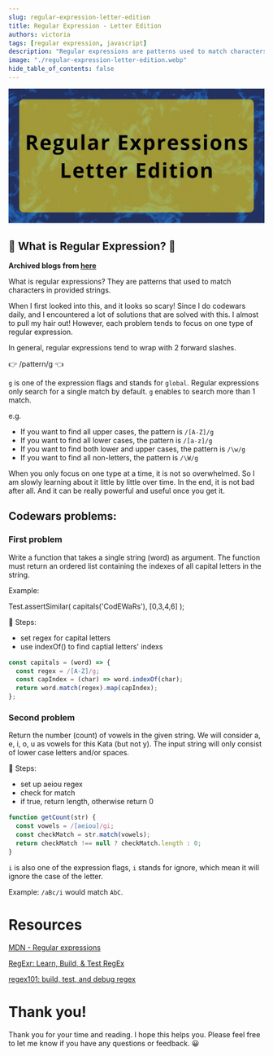 ```yaml
---
slug: regular-expression-letter-edition
title: Regular Expression - Letter Edition
authors: victoria
tags: [regular expression, javascript]
description: "Regular expressions are patterns used to match characters in strings. They are commonly wrapped in 2 forward slashes, and can have flags such as 'g' for global search and 'i' for ignore case. In this blog, examples are given on how to use regular expressions to find capital letters, vowels, and letters regardless of case in a string."
image: "./regular-expression-letter-edition.webp"
hide_table_of_contents: false
---
```


![regular expression letter edition](./regular-expression-letter-edition.webp)

<!--truncate-->

## 😬 What is Regular Expression? 😬

**Archived blogs from [here](https://victoriacheng15.hashnode.dev/regular-expressions-letter-edition)**

What is regular expressions? They are patterns that used to match characters in provided strings.

When I first looked into this, and it looks so scary! Since I do codewars daily, and I encountered a lot of solutions that are solved with this. I almost to pull my hair out! However, each problem tends to focus on one type of regular expression.

In general, regular expressions tend to wrap with 2 forward slashes.

👉 /pattern/g 👈

`g` is one of the expression flags and stands for `global`. Regular expressions only search for a single match by default. `g` enables to search more than 1 match.

e.g.

- If you want to find all upper cases, the pattern is `/[A-Z]/g`
- If you want to find all lower cases, the pattern is `/[a-z]/g`
- If you want to find both lower and upper cases, the pattern is `/\w/g`
- If you want to find all non-letters, the pattern is `/\W/g`

When you only focus on one type at a time, it is not so overwhelmed. So I am slowly learning about it little by little over time. In the end, it is not bad after all. And it can be really powerful and useful once you get it.

## Codewars problems:

### First problem

Write a function that takes a single string (word) as argument. The function must return an ordered list containing the indexes of all capital letters in the string.

Example:

Test.assertSimilar( capitals('CodEWaRs'), [0,3,4,6] );

👣 Steps:

- set regex for capital letters
- use indexOf() to find captial letters' indexs

```js
const capitals = (word) => {
  const regex = /[A-Z]/g;
  const capIndex = (char) => word.indexOf(char);
  return word.match(regex).map(capIndex);
};
```

### Second problem

Return the number (count) of vowels in the given string. We will consider a, e, i, o, u as vowels for this Kata (but not y).
The input string will only consist of lower case letters and/or spaces.

👣 Steps:

- set up aeiou regex
- check for match
- if true, return length, otherwise return 0

```js
function getCount(str) {
  const vowels = /[aeiou]/gi;
  const checkMatch = str.match(vowels);
  return checkMatch !== null ? checkMatch.length : 0;
}
```

`i` is also one of the expression flags, `i` stands for ignore, which mean it will ignore the case of the letter.

Example: `/aBc/i` would match `AbC`.

# Resources

[MDN - Regular expressions](https://developer.mozilla.org/en-US/docs/Web/JavaScript/Guide/Regular_Expressions)

[RegExr: Learn, Build, & Test RegEx](https://regexr.com/)

[regex101: build, test, and debug regex](https://regex101.com/)

# Thank you!

Thank you for your time and reading. I hope this helps you. Please feel free to let me know if you have any questions or feedback. 😀
